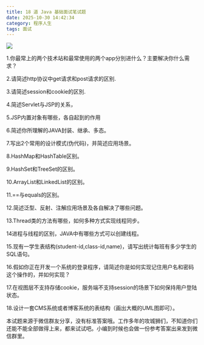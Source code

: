 ```yaml
---
title: 18 道 Java 基础面试笔试题
date: 2025-10-30 14:42:34
category: 程序人生
tags: 面试
---
```


![](http://img.javastack.cn/18-2-28/77524659.jpg)


1.你最常上的两个技术站和最常使用的两个app分別进什么？主要解决你什么需求？

2.请简述http协议中get请求和post请求的区别.

3.请简述session和cookie的区別.

4.简述Servlet与JSP的关系，

5.JSP内置对象有哪些，各自起到的作用

6.简述你所理解的JAVA封装、继承、多态。

7.写出2个常用的设计模式(伪代码)，并简述应用场景。

8.HashMap和HashTable区别。

9.HashSet和TreeSet的区别。

10.ArrayList和LinkedList的区别。

11.==与equals的区别。

12.简述泛型、反射、注解应用场景及各自解决了哪些问题。

13.Thread类的方法有哪些，如何多种方式实现线程同步。

14进程与线程的区别，JAVA中有哪些方式可以创建线程。

15.现有一学生表结构(student-id,class-id,name)，请写出统计每班有多少学生的SQL语句。

16.假如你正在开发一个系统的登录程序，请简述你是如何实现记住用户名和密码这个操作的，并如何实现？

17.在视图层不支持存储cookie，服务端不支持session的场景下如何保持用户登陆状态。

18.设计一套CMS系统或者博客系统的表结构（画出大概的UML图即可）。

本试题来源于微信群友分享，没有标准答案哦。工作多年的攻城狮们，不知道你们还能不能全部做得上来，都来试试吧。小编到时候也会做一份参考答案出来发到微信群里。


